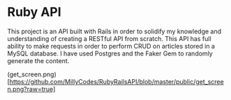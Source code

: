 # Ruby API

This project is an API built with Rails in order to solidify my knowledge and understanding of creating a RESTful API from scratch. This API has full ability to make requests in order to perform CRUD on articles stored in a MySQL database. I have used Postgres and the Faker Gem to randomly generate the content.

(get_screen.png)[https://github.com/MillyCodes/RubyRailsAPI/blob/master/public/get_screen.png?raw=true]